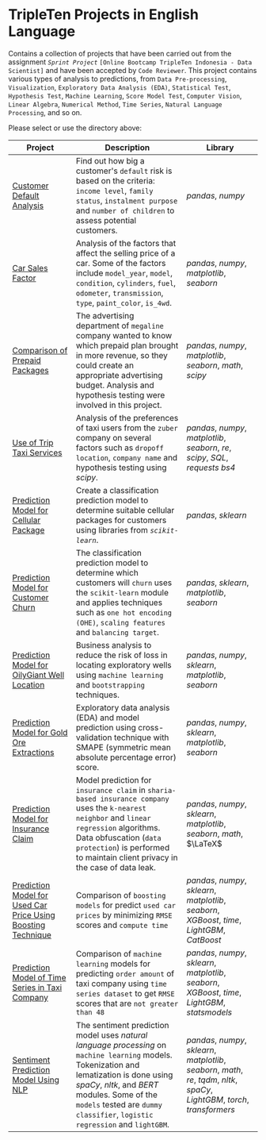 # TripleTen Projects in English Language

Contains a collection of projects that have been carried out from the assignment *`Sprint Project`* `[Online Bootcamp TripleTen Indonesia - Data Scientist]` and have been accepted by `Code Reviewer`. This project contains various types of analysis to predictions, from `Data Pre-processing`, `Visualization`, `Exploratory Data Analysis (EDA)`, `Statistical Test`, `Hypothesis Test`, `Machine Learning`, `Score Model Test`, `Computer Vision`, `Linear Algebra`, `Numerical Method`, `Time Series`, `Natural Language Processing`, and so on.

Please select or use the directory above:

| Project | Description | Library |
| ------- | ------- | ------- |
| [Customer Default Analysis](https://github.com/fuadraharjo/TripleTen_ENG/blob/main/Project-01%20-%20Customer%20Default%20Analysis/Default%20risk%20analysis%20-%20Islamic%20bank.ipynb) | Find out how big a customer's `default` risk is based on the criteria: `income level`, `family status`, `instalment purpose` and `number of children` to assess potential customers. | *pandas*, *numpy* |
| [Car Sales Factor](https://github.com/fuadraharjo/TripleTen_ENG/blob/main/Project-02%20-%20Car%20Sales%20Factor/Factors%20Influencing%20Car%20Selling%20Prices.ipynb) | Analysis of the factors that affect the selling price of a car. Some of the factors include `model_year`, `model`, `condition`, `cylinders`, `fuel`, `odometer`, `transmission`, `type`, `paint_color`, `is_4wd`. | *pandas*, *numpy*, *matplotlib*, *seaborn* |
| [Comparison of Prepaid Packages](https://github.com/fuadraharjo/TripleTen_ENG/blob/main/Project-03%20-%20Comparison%20of%20Prepaid%20Packages/Prepaid%20plan%20comparison%20study%20in%20megaline%20company.ipynb) | The advertising department of `megaline` company wanted to know which prepaid plan brought in more revenue, so they could create an appropriate advertising budget. Analysis and hypothesis testing were involved in this project.| *pandas*, *numpy*, *matplotlib*, *seaborn*, *math*, *scipy* |
| [Use of Trip Taxi Services](https://github.com/fuadraharjo/TripleTen_ENG/blob/main/Project-04%20-%20Use%20of%20Trip%20Taxi%20Services/Trip%20analysis%20of%20taxi%20service%20users.ipynb) | Analysis of the preferences of taxi users from the `zuber` company on several factors such as `dropoff location`, `company name` and hypothesis testing using *scipy*. | *pandas*, *numpy*, *matplotlib*, *seaborn*, *re*, *scipy*, *SQL*, *requests* *bs4*  |
| [Prediction Model for Cellular Package](https://github.com/fuadraharjo/TripleTen_ENG/blob/main/Project-05%20-%20Prediction%20Model%20for%20User%20Cellular%20Package/User%20cellular%20package%20prediction%20model%20using%20machine%20learning.ipynb) | Create a classification prediction model to determine suitable cellular packages for customers using libraries from *`scikit-learn`*. | *pandas*, *sklearn* |
| [Prediction Model for Customer Churn](https://github.com/fuadraharjo/TripleTen_ENG/blob/main/Project-06%20-%20Prediction%20Model%20for%20Customer%20Churn/Prediction%20model%20for%20bank%20customer%20churn%20using%20machine%20learning.ipynb) | The classification prediction model to determine which customers will `churn` uses the `scikit-learn` module and applies techniques such as `one hot encoding (OHE)`, `scaling features` and `balancing target`. | *pandas*, *sklearn*, *matplotlib*, *seaborn* |
| [Prediction Model for OilyGiant Well Location](https://github.com/fuadraharjo/TripleTen_ENG/blob/main/Project-07%20-%20Prediction%20Model%20for%20OilyGiant%20Well%20Location/Prediction%20model%20for%20OilyGiant%20well%20exploration%20locations%20using%20bootstrap%20and%20machine%20learning.ipynb) | Business analysis to reduce the risk of loss in locating exploratory wells using `machine learning` and `bootstrapping` techniques. | *pandas*, *numpy*, *sklearn*, *matplotlib*, *seaborn* |
| [Prediction Model for Gold Ore Extractions](https://github.com/fuadraharjo/TripleTen_ENG/blob/main/Project-08%20-%20Prediction%20Model%20for%20Gold%20Ore%20Extraction/Prediction%20model%20for%20gold%20ore%20extraction.ipynb) | Exploratory data analysis (EDA) and model prediction using cross-validation technique with SMAPE (symmetric mean absolute percentage error) score. | *pandas*, *numpy*, *sklearn*, *matplotlib*, *seaborn* |
| [Prediction Model for Insurance Claim ](https://github.com/fuadraharjo/TripleTen_ENG/blob/main/Project-09%20-%20Prediction%20Model%20for%20Insurance%20Claim/Prediction%20model%20%20for%20insurance%20claim%20in%20sharia-based%20insurance%20company.ipynb) | Model prediction for `insurance claim` in `sharia-based insurance company` uses the `k-nearest neighbor` and `linear regression` algorithms. Data obfuscation (`data protection`) is performed to maintain client privacy in the case of data leak. | *pandas*, *numpy*, *sklearn*, *matplotlib*, *seaborn*, *math*, $\LaTeX$ |
| [Prediction Model for Used Car Price Using Boosting Technique](https://github.com/fuadraharjo/TripleTen_ENG/blob/main/Project-10%20-%20Used%20Car%20Price%20Prediction%20Using%20Boosting/Used%20car%20price%20prediction%20using%20boosting%20machine%20learning%20technique.ipynb) | Comparison of `boosting models` for predict `used car prices` by minimizing `RMSE` scores and `compute time` | *pandas*, *numpy*, *sklearn*, *matplotlib*, *seaborn*, *XGBoost*, *time*, *LightGBM*, *CatBoost* |
| [Prediction Model of Time Series in Taxi Company](https://github.com/fuadraharjo/TripleTen_ENG/blob/main/Project-11%20-%20Prediction%20Model%20for%20Time%20Series%20in%20Taxi%20Company/Prediction%20model%20of%20time%20series%20for%20knowing%20the%20number%20of%20taxi%20company%20orders.ipynb) | Comparison of `machine learning` models for predicting `order amount` of taxi company using `time series dataset` to get `RMSE` scores that are `not greater than 48` | *pandas*, *numpy*, *sklearn*, *matplotlib*, *seaborn*, *XGBoost*, *time*, *LightGBM*, *statsmodels* |
| [Sentiment Prediction Model Using NLP](https://github.com/fuadraharjo/TripleTen_ENG/blob/main/Project-12%20-%20Sentiment%20Prediction%20Model%20in%20Movie%20Reviews%20Using%20NLP/Sentiment%20prediction%20model%20in%20film%20reviews%20using%20natural%20language%20processing.ipynb) | The sentiment prediction model uses *natural language processing* on `machine learning` models. Tokenization and lematization is done using *spaCy*, *nltk*, and *BERT* modules. Some of the `models` tested are `dummy classifier`, `logistic regression` and `lightGBM`. | *pandas*, *numpy*, *sklearn*, *matplotlib*, *seaborn*, *math*, *re*, *tqdm*, *nltk*, *spaCy*, *LightGBM*, *torch*, *transformers* |